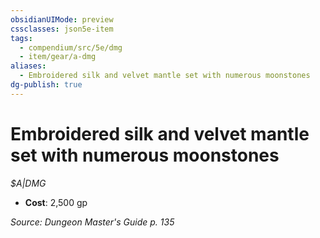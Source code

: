 ```yaml
---
obsidianUIMode: preview
cssclasses: json5e-item
tags:
  - compendium/src/5e/dmg
  - item/gear/a-dmg
aliases:
  - Embroidered silk and velvet mantle set with numerous moonstones
dg-publish: true
---
```

# Embroidered silk and velvet mantle set with numerous moonstones
*$A|DMG*  

- **Cost**: 2,500 gp

*Source: Dungeon Master's Guide p. 135*